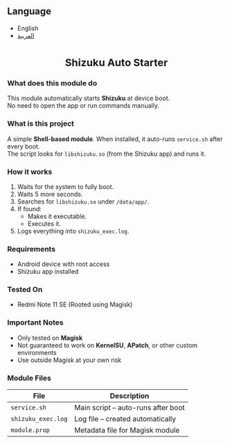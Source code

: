 ## Language

- English  
- [العربية](README_AR.md)


<h1 align="center"><sub>Shizuku Auto Starter</sub></h1>

### What does this module do

This module automatically starts **Shizuku** at device boot.  
No need to open the app or run commands manually.

### What is this project

A simple **Shell-based module**. When installed, it auto-runs `service.sh` after every boot.  
The script looks for `libshizuku.so` (from the Shizuku app) and runs it.

### How it works

1. Waits for the system to fully boot.
2. Waits 5 more seconds.
3. Searches for `libshizuku.so` under `/data/app/`.
4. If found:
   - Makes it executable.
   - Executes it.
5. Logs everything into `shizuku_exec.log`.

### Requirements

- Android device with root access
- Shizuku app installed

### Tested On

- Redmi Note 11 SE (Rooted using Magisk)

### Important Notes

- Only tested on **Magisk**
- Not guaranteed to work on **KernelSU**, **APatch**, or other custom environments
- Use outside Magisk at your own risk

### Module Files

| File                 | Description                      |
|----------------------|----------------------------------|
| `service.sh`         | Main script – auto-runs after boot |
| `shizuku_exec.log`   | Log file – created automatically  |
| `module.prop`        | Metadata file for Magisk module   |
